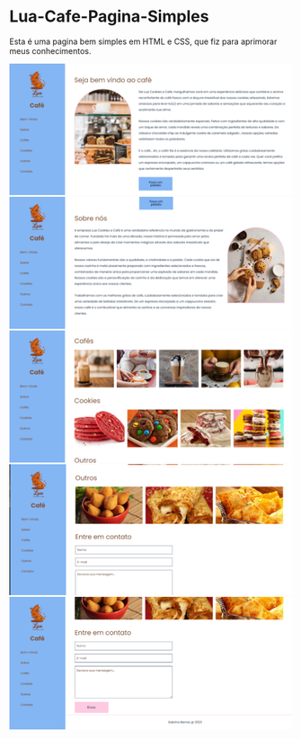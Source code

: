 # Lua-Cafe-Pagina-Simples
Esta é uma pagina bem simples em HTML e CSS, que fiz para aprimorar meus conhecimentos.
<div align="center">
<img src="1.png"  frameBorder="0"  allowFullScreen>
<img src="2.png"  frameBorder="0"  allowFullScreen>
<img src="3.png"  frameBorder="0"  allowFullScreen>
<img src="4.png"  frameBorder="0"  allowFullScreen>
<img src="5.png"  frameBorder="0"  allowFullScreen>
</div>
